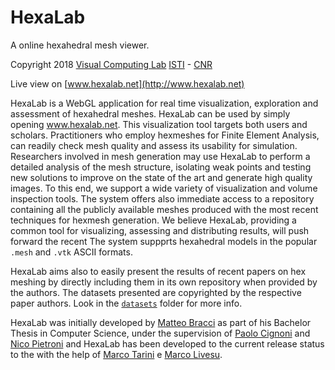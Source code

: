 # HexaLab
A online hexahedral mesh viewer.

Copyright 2018
[Visual Computing Lab](http://vcg.isti.cnr.it)
[ISTI](http://www.isti.cnr.it) - [CNR](http://www.cnr.it)

Live view on [www.hexalab.net](http://www.hexalab.net)

HexaLab is a WebGL application for real time visualization, exploration and assessment of hexahedral meshes. HexaLab can be used by simply opening www.hexalab.net. This visualization tool targets both users and scholars. Practitioners who employ hexmeshes for Finite Element Analysis, can readily check mesh quality and assess its usability for simulation. Researchers involved in mesh generation may use HexaLab to perform a detailed analysis of the mesh structure, isolating weak points and testing new solutions to improve on the state of the art and generate high quality images. To this end, we support a wide variety of visualization and volume inspection tools. The system offers also immediate access to a repository containing all the publicly available meshes produced with the most recent techniques for hexmesh generation. We believe HexaLab, providing a common tool for visualizing, assessing and distributing results, will push forward the recent  The system suppprts hexahedral models in the popular `.mesh` and `.vtk` ASCII formats. 

HexaLab aims also to easily present the results of recent papers on hex meshing by directly including them in its own repository when provided by the authors. The datasets presented are copyrighted by the respective paper authors. Look in the [`datasets`](https://github.com/cnr-isti-vclab/HexaLab/tree/master/datasets) folder for more info.

HexaLab was initially developed by [Matteo Bracci](https://github.com/c4stan) as part of his Bachelor Thesis in Computer Science, under the supervision of [Paolo Cignoni](http://vcg.isti.cnr.it/~cignoni) and [Nico Pietroni](http://vcg.isti.cnr.it/~pietroni) and HexaLab has been developed to the current release status to the with the help of [Marco Tarini](http://vcg.isti.cnr.it/~tarini/) e [Marco Livesu](http://pers.ge.imati.cnr.it/livesu/).